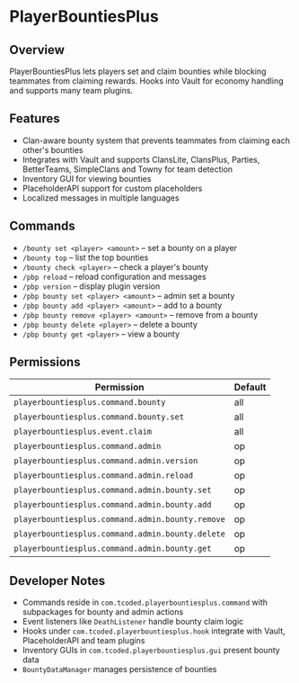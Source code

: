 # PlayerBountiesPlus

## Overview
PlayerBountiesPlus lets players set and claim bounties while blocking teammates from claiming rewards. Hooks into Vault for economy handling and supports many team plugins.

## Features
- Clan-aware bounty system that prevents teammates from claiming each other's bounties
- Integrates with Vault and supports ClansLite, ClansPlus, Parties, BetterTeams, SimpleClans and Towny for team detection
- Inventory GUI for viewing bounties
- PlaceholderAPI support for custom placeholders
- Localized messages in multiple languages

## Commands
- `/bounty set <player> <amount>` – set a bounty on a player
- `/bounty top` – list the top bounties
- `/bounty check <player>` – check a player's bounty
- `/pbp reload` – reload configuration and messages
- `/pbp version` – display plugin version
- `/pbp bounty set <player> <amount>` – admin set a bounty
- `/pbp bounty add <player> <amount>` – add to a bounty
- `/pbp bounty remove <player> <amount>` – remove from a bounty
- `/pbp bounty delete <player>` – delete a bounty
- `/pbp bounty get <player>` – view a bounty

## Permissions
| Permission | Default |
| --- | --- |
| `playerbountiesplus.command.bounty` | all |
| `playerbountiesplus.command.bounty.set` | all |
| `playerbountiesplus.event.claim` | all |
| `playerbountiesplus.command.admin` | op |
| `playerbountiesplus.command.admin.version` | op |
| `playerbountiesplus.command.admin.reload` | op |
| `playerbountiesplus.command.admin.bounty.set` | op |
| `playerbountiesplus.command.admin.bounty.add` | op |
| `playerbountiesplus.command.admin.bounty.remove` | op |
| `playerbountiesplus.command.admin.bounty.delete` | op |
| `playerbountiesplus.command.admin.bounty.get` | op |

## Developer Notes
- Commands reside in `com.tcoded.playerbountiesplus.command` with subpackages for bounty and admin actions
- Event listeners like `DeathListener` handle bounty claim logic
- Hooks under `com.tcoded.playerbountiesplus.hook` integrate with Vault, PlaceholderAPI and team plugins
- Inventory GUIs in `com.tcoded.playerbountiesplus.gui` present bounty data
- `BountyDataManager` manages persistence of bounties

